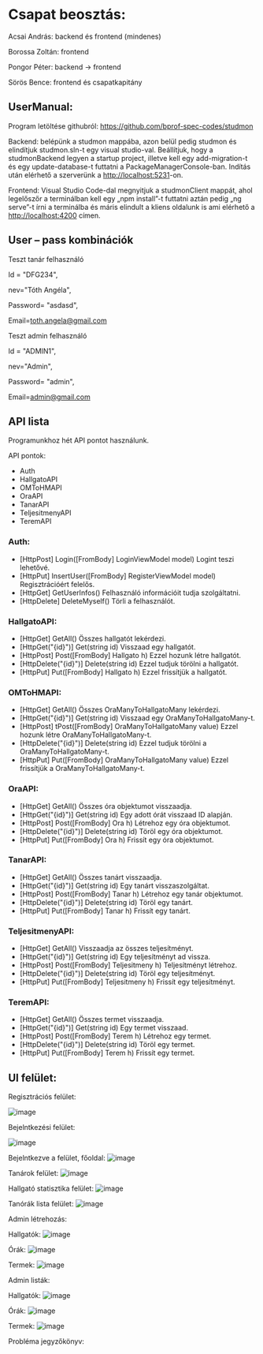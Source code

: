 # Csapat beosztás:

Acsai András: backend és frontend (mindenes)

Borossa Zoltán: frontend

Pongor Péter: backend -> frontend

Sörös Bence: frontend és csapatkapitány

## UserManual:

Program letöltése githubról: <https://github.com/bprof-spec-codes/studmon>

Backend: belépünk a studmon mappába, azon belül pedig studmon és elindítjuk studmon.sln-t egy visual studio-val. Beállítjuk, hogy a studmonBackend legyen a startup project, illetve kell egy add-migration-t és egy update-database-t futtatni a PackageManagerConsole-ban. Indítás után elérhető a szerverünk a  <http://localhost:5231>-on.

Frontend: Visual Studio Code-dal megnyitjuk a studmonClient mappát, ahol legelőszőr a terminálban kell egy „npm install”-t futtatni aztán pedig „ng serve”-t írni a terminálba és máris elindult a kliens oldalunk is ami elérhető a <http://localhost:4200> címen.

## User – pass kombinációk

Teszt tanár felhasználó

Id = "DFG234",

nev="Tóth Angéla",

Password= "asdasd",

Email=<toth.angela@gmail.com>

Teszt admin felhasználó

Id = "ADMIN1",

nev="Admin",

Password= "admin",

Email=<admin@gmail.com>



## API lista

Programunkhoz hét API pontot használunk.

API pontok:

- Auth
- HallgatoAPI
- OMToHMAPI
- OraAPI
- TanarAPI
- TeljesitmenyAPI
- TeremAPI

### Auth: 

- [HttpPost] Login([FromBody] LoginViewModel model) Logint teszi lehetővé.
- [HttpPut] InsertUser([FromBody] RegisterViewModel model) Regisztrációért felelős.
- [HttpGet] GetUserInfos() Felhasználó információit tudja szolgáltatni.
- [HttpDelete] DeleteMyself() Törli a felhasználót.

### HallgatoAPI:

- [HttpGet] GetAll() Összes hallgatót lekérdezi.
- [HttpGet("{id}")] Get(string id) Visszaad egy hallgatót.
- [HttpPost] Post([FromBody] Hallgato h) Ezzel hozunk létre hallgatót.
- [HttpDelete("{id}")] Delete(string id) Ezzel tudjuk törölni a hallgatót.
- [HttpPut] Put([FromBody] Hallgato h) Ezzel frissítjük a hallgatót.

### OMToHMAPI:
- [HttpGet] GetAll() Összes OraManyToHallgatoMany  lekérdezi.
- [HttpGet("{id}")] Get(string id) Visszaad egy  OraManyToHallgatoMany-t.
- [HttpPost] tPost([FromBody] OraManyToHallgatoMany value) Ezzel hozunk létre OraManyToHallgatoMany-t.
- [HttpDelete("{id}")] Delete(string id) Ezzel tudjuk törölni a OraManyToHallgatoMany-t.
- [HttpPut] Put([FromBody] OraManyToHallgatoMany value) Ezzel frissítjük a OraManyToHallgatoMany-t.

### OraAPI:

- [HttpGet] GetAll() Összes óra objektumot visszaadja.
- [HttpGet("{id}")] Get(string id) Egy adott órát visszaad ID alapján.
- [HttpPost] Post([FromBody] Ora h) Létrehoz egy óra objektumot.
- [HttpDelete("{id}")] Delete(string id) Töröl egy óra objektumot.
- [HttpPut] Put([FromBody] Ora h) Frissít egy óra objektumot.

### TanarAPI:

- [HttpGet] GetAll() Összes tanárt visszaadja.
- [HttpGet("{id}")] Get(string id) Egy tanárt visszaszolgáltat.
- [HttpPost] Post([FromBody] Tanar h) Létrehoz egy tanár objektumot.
- [HttpDelete("{id}")] Delete(string id) Töröl egy tanárt.
- [HttpPut] Put([FromBody] Tanar h) Frissít egy tanárt.

### TeljesitmenyAPI:

- [HttpGet] GetAll() Visszaadja az összes teljesítményt.
- [HttpGet("{id}")] Get(string id) Egy teljesítményt ad vissza.
- [HttpPost] Post([FromBody] Teljesitmeny h) Teljesítményt létrehoz.
- [HttpDelete("{id}")] Delete(string id) Töröl egy teljesítményt.
- [HttpPut] Put([FromBody] Teljesitmeny h) Frissít egy teljesítményt.

### TeremAPI:

- [HttpGet] GetAll() Összes termet visszaadja.
- [HttpGet("{id}")] Get(string id) Egy termet visszaad.
- [HttpPost] Post([FromBody] Terem h) Létrehoz egy termet.
- [HttpDelete("{id}")] Delete(string id) Töröl egy termet.
- [HttpPut] Put([FromBody] Terem h) Frissít egy termet.

## UI felület:

Regisztrációs felület:

![image](https://github.com/bprof-spec-codes/studmon/assets/91876468/4d4a6f39-6460-4e67-b94f-53063021a155)


Bejelntkezési felület: 

![image](https://github.com/bprof-spec-codes/studmon/assets/91876468/77dbd4ad-de72-4f45-81d0-2312c1efb4ff)


Bejelntkezve a felület, főoldal:
![image](https://github.com/bprof-spec-codes/studmon/assets/91876468/ff75027e-ccd5-464a-9f7f-e747c336d89b)


Tanárok felület:
![image](https://github.com/bprof-spec-codes/studmon/assets/91876468/6bbadb0f-fae5-43db-ba08-40552cf9e508)


Hallgató statisztika felület:
![image](https://github.com/bprof-spec-codes/studmon/assets/91876468/34d43ef6-4be9-4d9e-80b5-ebd7d3b8c794)


Tanórák lista felület:
![image](https://github.com/bprof-spec-codes/studmon/assets/91876468/077279ef-6155-4c4b-8ec9-77a87bb7356e)


Admin létrehozás:

Hallgatók:
![image](https://github.com/bprof-spec-codes/studmon/assets/91876468/0801d149-0a5a-4a66-892b-aaa572751ac0)

Órák:
![image](https://github.com/bprof-spec-codes/studmon/assets/91876468/7770dca2-d515-4c97-92ca-7e611b7bf5ea)

Termek:
![image](https://github.com/bprof-spec-codes/studmon/assets/91876468/8e6fb9fd-29af-4dcf-a0cc-9bb1dd301748)

Admin listák:

Hallgatók:
![image](https://github.com/bprof-spec-codes/studmon/assets/91876468/477f166c-a016-4e92-88b6-b56f70be12fc)

Órák:
![image](https://github.com/bprof-spec-codes/studmon/assets/91876468/de0ab5ff-4d36-410c-a5d4-bc11a7e3601e)

Termek:
![image](https://github.com/bprof-spec-codes/studmon/assets/91876468/4a8abc0f-6de4-42b0-afe5-7e4447f5f03f)






Probléma jegyzőkönyv:

